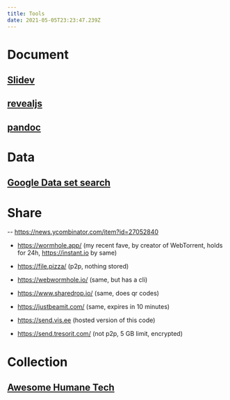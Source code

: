 ```yaml
---
title: Tools
date: 2021-05-05T23:23:47.239Z
---
```

# Document

## [Slidev](https://github.com/slidevjs/slidev)

## [revealjs](https://revealjs.com)

## [pandoc](https://pandoc.org/MANUAL.html#slide-shows)

# Data

## [Google Data set search](https://datasetsearch.research.google.com/)

# Share
-- https://news.ycombinator.com/item?id=27052840
* https://wormhole.app/ (my recent fave, by creator of WebTorrent, holds for 24h, https://instant.io by same)

* https://file.pizza/ (p2p, nothing stored)

* https://webwormhole.io/ (same, but has a cli)

* https://www.sharedrop.io/ (same, does qr codes)

* https://justbeamit.com/ (same, expires in 10 minutes)

* https://send.vis.ee (hosted version of this code)

* https://send.tresorit.com/ (not p2p, 5 GB limit, encrypted)

# Collection

## [Awesome Humane Tech](https://github.com/humanetech-community/awesome-humane-tech)

